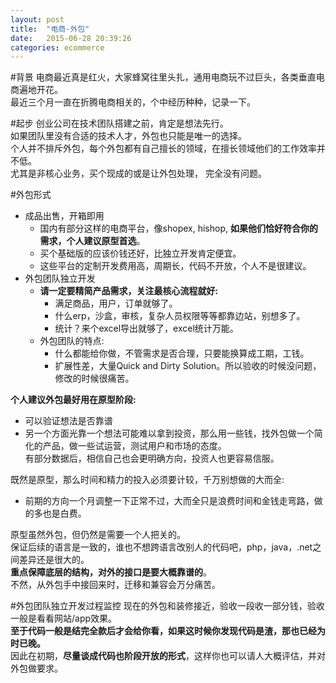 ```yaml
---
layout: post
title:  "电商-外包"
date:   2015-06-28 20:39:26
categories: ecommerce
---
```




#背景
电商最近真是红火，大家蜂窝往里头扎，通用电商玩不过巨头，各类垂直电商遍地开花。  
最近三个月一直在折腾电商相关的，个中经历种种，记录一下。

#起步
创业公司在技术团队搭建之前，肯定是想法先行。  
如果团队里没有合适的技术人才，外包也只能是唯一的选择。  
个人并不排斥外包，每个外包都有自己擅长的领域，在擅长领域他们的工作效率并不低。   
尤其是非核心业务，买个现成的或是让外包处理， 完全没有问题。

#外包形式
* 成品出售，开箱即用
  * 国内有部分这样的电商平台，像shopex, hishop, **如果他们恰好符合你的需求，个人建议原型首选**。
  * 买个基础版的应该价钱还好，比独立开发肯定便宜。
  * 这些平台的定制开发费用高，周期长，代码不开放，个人不是很建议。 
* 外包团队独立开发
  * **请一定要精简产品需求，关注最核心流程就好:**
      * 满足商品，用户，订单就够了。
      * 什么erp，沙盒，审核，复杂人员权限等等都靠边站，别想多了。
      * 统计？来个excel导出就够了，excel统计万能。
  * 外包团队的特点:
      * 什么都能给你做，不管需求是否合理，只要能换算成工期，工钱。
      * 扩展性差，大量Quick and Dirty Solution。所以验收的时候没问题，修改的时候很痛苦。

**个人建议外包最好用在原型阶段:**

* 可以验证想法是否靠谱
* 另一个方面光靠一个想法可能难以拿到投资，那么用一些钱，找外包做一个简化的产品，做一些试运营，测试用户和市场的态度。  
有部分数据后，相信自己也会更明确方向，投资人也更容易信服。

既然是原型，那么时间和精力的投入必须要计较，千万别想做的大而全:

* 前期的方向一个月调整一下正常不过，大而全只是浪费时间和金钱走弯路，做的多也是白费。

原型虽然外包，但仍然是需要一个人把关的。  
保证后续的语言是一致的，谁也不想跨语言改别人的代码吧，php，java，.net之间差异还是很大的。  
**重点保障底层的结构，对外的接口是要大概靠谱的**。  
不然，从外包手中接回来时，迁移和兼容会万分痛苦。

#外包团队独立开发过程监控
现在的外包和装修接近，验收一段收一部分钱，验收一般是看看网站/app效果。  
**至于代码一般是结完全款后才会给你看，如果这时候你发现代码是渣，那也已经为时已晚。**  
因此在初期，**尽量谈成代码也阶段开放的形式**，这样你也可以请人大概评估，并对外包做要求。